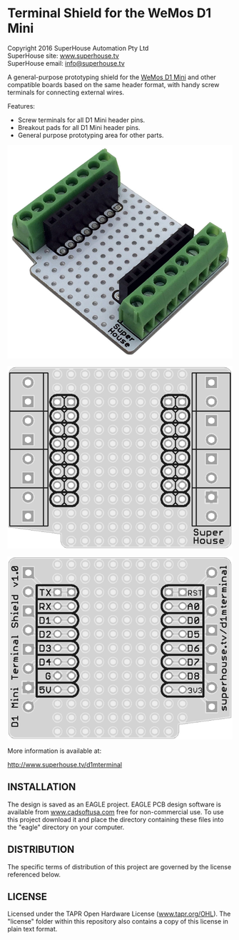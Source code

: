 Terminal Shield for the WeMos D1 Mini
=====================================

Copyright 2016 SuperHouse Automation Pty Ltd  
SuperHouse site:  www.superhouse.tv  
SuperHouse email: info@superhouse.tv  

A general-purpose prototyping shield for the [WeMos D1 Mini][1] 
and other compatible boards based on the same header format,
with handy screw terminals for connecting external wires.

Features:

 * Screw terminals for all D1 Mini header pins.
 * Breakout pads for all D1 Mini header pins.
 * General purpose prototyping area for other parts.

![Oblique view](https://raw.githubusercontent.com/SuperHouse/D1MTERMINAL/master/images/D1MTERMINAL-v1_0-oblique.jpg)

![Top view](https://raw.githubusercontent.com/SuperHouse/D1MTERMINAL/master/images/D1MTERMINAL-v1_0-top-render.png)

![Bottom view](https://raw.githubusercontent.com/SuperHouse/D1MTERMINAL/master/images/D1MTERMINAL-v1_0-bottom-render.png)

More information is available at:

  http://www.superhouse.tv/d1mterminal


INSTALLATION
------------
The design is saved as an EAGLE project. EAGLE PCB design software is
available from www.cadsoftusa.com free for non-commercial use. To use
this project download it and place the directory containing these files
into the "eagle" directory on your computer.


DISTRIBUTION
------------
The specific terms of distribution of this project are governed by the
license referenced below.


LICENSE
-------
Licensed under the TAPR Open Hardware License (www.tapr.org/OHL).
The "license" folder within this repository also contains a copy of
this license in plain text format.


[1]: http://www.wemos.cc/wiki/doku.php?id=en:d1_mini

